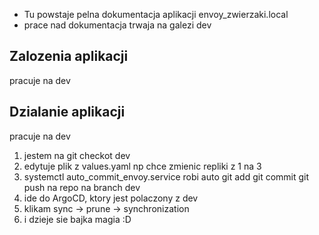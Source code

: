 - Tu powstaje pelna dokumentacja aplikacji envoy_zwierzaki.local
- prace nad dokumentacja trwaja na galezi dev

## Zalozenia aplikacji

pracuje na dev

## Dzialanie aplikacji

pracuje na dev
1. jestem na git checkot dev
2. edytuje plik z values.yaml np chce zmienic repliki z 1 na 3
3. systemctl auto_commit_envoy.service robi auto git add git commit git push na repo na branch dev
4. ide do ArgoCD, ktory jest polaczony z dev
5. klikam sync -> prune -> synchronization
6. i dzieje sie bajka magia :D
